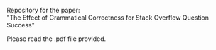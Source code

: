 Repository for the paper:    
"The Effect of Grammatical Correctness for Stack Overflow Question Success"  

Please read the .pdf file provided.  
